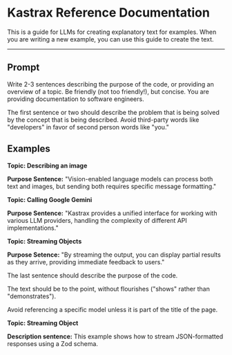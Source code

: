 # Kastrax Reference Documentation

This is a guide for LLMs for creating explanatory text for examples. When you are writing a new example, you can use this guide to create the text.

---

## Prompt

Write 2-3 sentences describing the purpose of the code, or providing an overview of a topic. Be friendly (not too friendly!), but concise. You are providing documentation to software engineers.

The first sentence or two should describe the problem that is being solved by the concept that is being described. Avoid third-party words like "developers" in favor of second person words like "you."

## Examples

**Topic: Describing an image**

**Purpose Sentence:** "Vision-enabled language models can process both text and images, but sending both requires specific message formatting."

**Topic: Calling Google Gemini**

**Purpose Sentence:** "Kastrax provides a unified interface for working with various LLM providers, handling the complexity of different API implementations."

**Topic: Streaming Objects**

**Purpose Setence:** "By streaming the output, you can display partial results as they arrive, providing immediate feedback to users."

The last sentence should describe the purpose of the code.

The text should be to the point, without flourishes ("shows" rather than "demonstrates").

Avoid referencing a specific model unless it is part of the title of the page.

**Topic: Streaming Object**

**Description sentence:** This example shows how to stream JSON-formatted responses using a Zod schema.

